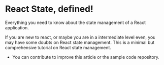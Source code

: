 # React State, defined!
Everything you need to know about the state management of a React application.

If you are new to react, or maybe you are in a intermediate level even, you may have some doubts on React state management. This is a minimal but comprehensive tutorial on React state management.

* You can contribute to improve this article or the sample code repository.
